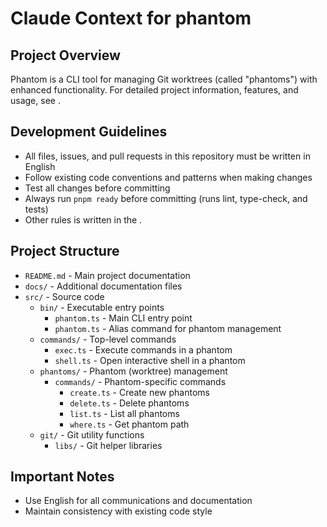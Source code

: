 # Claude Context for phantom

## Project Overview
Phantom is a CLI tool for managing Git worktrees (called "phantoms") with enhanced functionality. For detailed project information, features, and usage, see [](./README.md).

## Development Guidelines
- All files, issues, and pull requests in this repository must be written in English
- Follow existing code conventions and patterns when making changes
- Test all changes before committing
- Always run `pnpm ready` before committing (runs lint, type-check, and tests)
- Other rules is written in the [](./README.md).

## Project Structure
- `README.md` - Main project documentation
- `docs/` - Additional documentation files
- `src/` - Source code
  - `bin/` - Executable entry points
    - `phantom.ts` - Main CLI entry point
    - `phantom.ts` - Alias command for phantom management
  - `commands/` - Top-level commands
    - `exec.ts` - Execute commands in a phantom
    - `shell.ts` - Open interactive shell in a phantom
  - `phantoms/` - Phantom (worktree) management
    - `commands/` - Phantom-specific commands
      - `create.ts` - Create new phantoms
      - `delete.ts` - Delete phantoms
      - `list.ts` - List all phantoms
      - `where.ts` - Get phantom path
  - `git/` - Git utility functions
    - `libs/` - Git helper libraries

## Important Notes
- Use English for all communications and documentation
- Maintain consistency with existing code style


